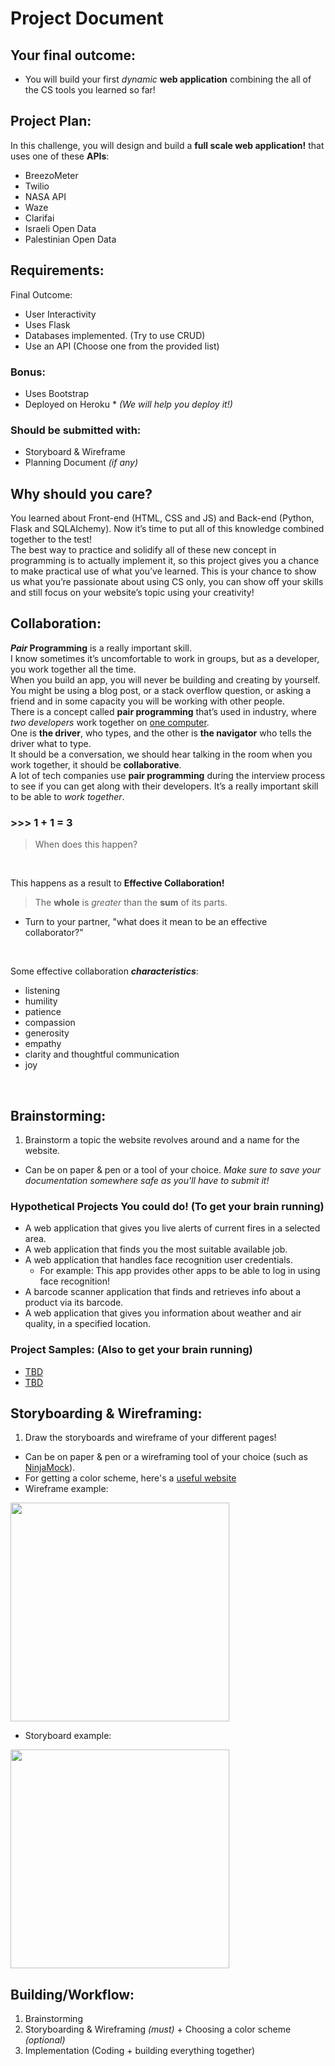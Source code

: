 # Project Document



## Your final outcome:
- You will build your first *dynamic* **web application** combining the all of the CS tools you learned so far!


## Project Plan:
In this challenge, you will design and build a **full scale web application!** that uses one of these **APIs**:  
- BreezoMeter
- Twilio
- NASA API
- Waze
- Clarifai
- Israeli Open Data
- Palestinian Open Data



## Requirements:
Final Outcome:
- User Interactivity
- Uses Flask
- Databases implemented. (Try to use CRUD)
- Use an API (Choose one from the provided list)

### Bonus:
- Uses Bootstrap
- Deployed on Heroku * *(We will help you deploy it!)*  

### Should be submitted with: 
- Storyboard & Wireframe
- Planning Document *(if any)*  


## Why should you care?
You learned about Front-end (HTML, CSS and JS) and Back-end (Python, Flask and SQLAlchemy). Now it’s time to put all of this knowledge combined together to the test!  
The best way to practice and solidify all of these new concept in programming is to actually implement it, so this project gives you a chance to make practical use of what you’ve learned.
This is your chance to show us what you’re passionate about using CS only, you can show off your skills and still focus on your website’s topic using your creativity!  


## Collaboration:  
  
***Pair* Programming** is a really important skill.  
I know sometimes it’s uncomfortable to work in groups, but as a developer, you work together all the time.  
When you build an app, you will never be building and creating by yourself. You might be using a blog post, or a stack overflow question, or asking a friend and in some capacity you will be working with other people.  
There is a concept called **pair programming** that’s used in industry, where *two developers* work together on <u>one computer</u>.  
One is **the driver**, who types, and the other is **the navigator** who tells the driver what to type.  
It should be a conversation, we should hear talking in the room when you work together, it should be **collaborative**.  
A lot of tech companies use **pair programming** during the interview process to see if you can get along with their developers. It’s a really important skill to be able to *work together*.  


### >>> 1 + 1 = 3
> When does this happen?  
</br>  

This happens as a result to **Effective Collaboration!**  

> The **whole** is *greater* than the **sum** of its parts.  
  
- Turn to your partner, "what does it mean to be an effective collaborator?"  
</br>  

Some effective collaboration ***characteristics***:
- listening
- humility
- patience
- compassion
- generosity
- empathy
- clarity and thoughtful communication
- joy  
</br>  


## Brainstorming:  
1. Brainstorm a topic the website revolves around and a name for the website.
- Can be on paper & pen or a tool of your choice. *Make sure to save your documentation somewhere safe as you'll have to submit it!*

### Hypothetical Projects You could do! (To get your brain running)
+ A web application that gives you live alerts of current fires in a selected area.
+ A web application that finds you the most suitable available job.
+ A web application that handles face recognition user credentials.
    - For example: This app provides other apps to be able to log in using face recognition!
+ A barcode scanner application that finds and retrieves info about a product via its barcode.
+ A web application that gives you information about weather and air quality, in a specified location.


### Project Samples: (Also to get your brain running)
- [TBD]()
- [TBD]()  


## Storyboarding & Wireframing:
1. Draw the storyboards and wireframe of your different pages!  
- Can be on paper & pen or a wireframing tool of your choice (such as [NinjaMock](https://ninjamock.com/)).
- For getting a color scheme, here's a [useful website](https://coolors.co/)  
- Wireframe example:
<img src="https://lh3.googleusercontent.com/7lqo2S5GBmY2UITQFdUeSVWR0XAche0gWqcqvkxJhdHAUCnHHDt4WfpHnhmYOqxQBsOCiFp88EMtnaNJ6uQ6TYEvvuEP2UKakQPjoQlH2ZTDeyzHfdwI1pXNQ2-xVGjlC2KAs4Z8mg" width="350">  

- Storyboard example:  
<img src="https://lh6.googleusercontent.com/X2_I2HKKsJGVF3D8_qUrttJBch6gjAG2LRDbC1FL7Xfe23ST_uA-vwDiQtU6HjCdAbRmbJKz6moD_lh1VLFTBaez_bB5SJgyfVX8Qf8" width="350">


## Building/Workflow:
1. Brainstorming
2. Storyboarding & Wireframing *(must)* + Choosing a color scheme *(optional)*
3. Implementation (Coding + building everything together)

